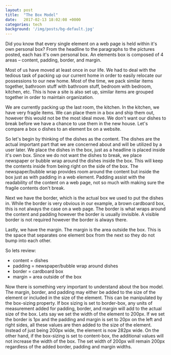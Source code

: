 ```yaml
---
layout: post
title:  "The Box Model"
date:   2017-02-13 18:02:08 +0000
categories: tech
background: '/img/posts/bg-default.jpg'
---
```



Did you know that every single element on a web page is held within it's own personal box? From the headline to the paragraphs to the pictures posted, each has it's own personal box. An elements box is composed of 4 areas – content, padding, border, and margin. 

Most of us have moved at least once in our life. We had to deal with the tedious task of packing up our current home in order to easily relocate our possessions to our new home. Most of the time, we pack similar items together, bathroom stuff with bathroom stuff, bedroom with bedroom, kitchen, etc. This is how a site is also set up, similar items are grouped together in order to maintain organization. 

We are currently packing up the last room, the kitchen. In the kitchen, we have very fragile items. We can place them in a box and ship them out, however this would not be the most ideal move. We don't want our dishes to break before we have a chance to use them in the new house. Let's compare a box o dishes to an element bx on a website.

So let's begin by thinking of the dishes as the content. The dishes are the actual important part that we are concerned about and will be utilized by a user later. We place the dishes in the box, just as a headline is placed inside it's own box. Since we do not want the dishes to break, we place newspaper or bubble wrap around the dishes inside the box. This will keep the contents inside from being right on the side of the box. The newspaper/bubble wrap provides room around the content but inside the box just as with padding in a web element. Padding assist with the readability of the content on a web page, not so much with making sure the fragile contents don't break. 

Next we have the border, which is the actual box we used to put the dishes in. While the border is very obvious in our example, a brown cardboard box, this is not always the case on a web page. The border is what wraps around the content and padding however the border is usually invisible. A visible border is not required however the border is always there.

Lastly, we have the margin. The margin is the area outside the box. This is the space that separates one element box from the next so they do not bump into each other. 

So lets review:
* content = dishes
* padding = newspaper/bubble wrap around dishes
* border = cardboard box
* margin = area outside of the box

Now there is something very important to understand about the box model. The margin, border, and padding may either be added to the size of the element or included in the size of the element. This can be manipulated by the box-sizing property. If box sizing is set to border-box, any units of measurement added for padding, border, and margin will add to the actual size of the box. Lets say we set the width of the element to 200px. If we set the border is 1px and the padding and margin is set to 20px on the left and right sides, all these values are then added to the size of the element. Instead of just being 200px wide, the element is now 282px wide. On the other hand, if the box-sizing is set to content-box, the additional values will not increase the width of the box. The set width of 200px will remain 200px regardless of the added border, padding and margin widths. 
